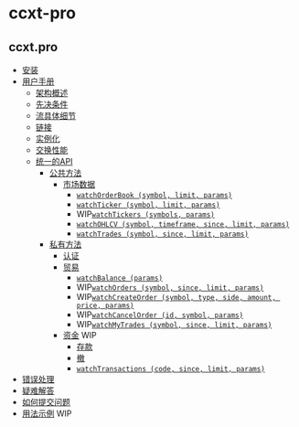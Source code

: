 # ccxt-pro



## ccxt.pro

* [安装](https://ccxt.pro.install/)
* [用户手册](https://ccxt.pro.manual/)
  * [架构概述](https://ccxt.pro.manual/#overview)
  * [先决条件](https://ccxt.pro.manual/#prerequisites)
  * [流具体细节](https://ccxt.pro.manual/#streaming-specifics)
  * [链接](https://ccxt.pro.manual/#linking)
  * [实例化](https://ccxt.pro.manual/#instantiation)
  * [交换性能](https://ccxt.pro.manual/#exchange-properties)
  * [统一的API](https://ccxt.pro.manual/#unified-api)
    * [公共方法](https://ccxt.pro.manual/#public-methods)
      * [市场数据](https://ccxt.pro.manual/#market-data)
        * ​[`watchOrderBook (symbol, limit, params)`](https://ccxt.pro.manual/#watchOrderBook)​
        * ​[`watchTicker (symbol, limit, params)`](https://ccxt.pro.manual/#watchTicker)​
        * WIP[`watchTickers (symbols, params)`](https://ccxt.pro.manual/#watchTickers)
        * ​[`watchOHLCV (symbol, timeframe, since, limit, params)`](https://ccxt.pro.manual/#watchOHLCV)​
        * ​[`watchTrades (symbol, since, limit, params)`](https://ccxt.pro.manual/#watchTrades)​
    * [私有方法](https://ccxt.pro.manual/#private-methods)
      * [认证](https://ccxt.pro.manual/#authentication)
      * [贸易](https://ccxt.pro.manual/#trading)
        * ​[`watchBalance (params)`](https://ccxt.pro.manual/#watchBalance)​
        * WIP[`watchOrders (symbol, since, limit, params)`](https://ccxt.pro.manual/#watchOrders)
        * WIP[`watchCreateOrder (symbol, type, side, amount, price, params)`](https://ccxt.pro.manual/#watchCreateOrder)
        * WIP[`watchCancelOrder (id, symbol, params)`](https://ccxt.pro.manual/#watchCancelOrder)
        * WIP[`watchMyTrades (symbol, since, limit, params)`](https://github.com/ccxt-dev/ccxt/wiki/ccxt.pro/Manual#watchMyTrades)
      * [资金](https://ccxt.pro.manual/#funding) WIP
        * [存款](https://github.com/ccxt/ccxt/wiki/Manual#deposit)
        * [撤](https://github.com/ccxt/ccxt/wiki/Manual#withdraw)
        * ​[`watchTransactions (code, since, limit, params)`](https://github.com/ccxt/ccxt/wiki/Manual#watchTransactions)​
* [错误处理](https://ccxt.pro.manual/#error-handling)
* [疑难解答](https://github.com/ccxt/ccxt/wiki/Manual#troubleshooting)
* [如何提交问题](https://github.com/ccxt/ccxt/blob/master/CONTRIBUTING.md#how-to-submit-an-issue)
* [用法示例](https://github.com/ccxt/ccxt/tree/master/examples) WIP

